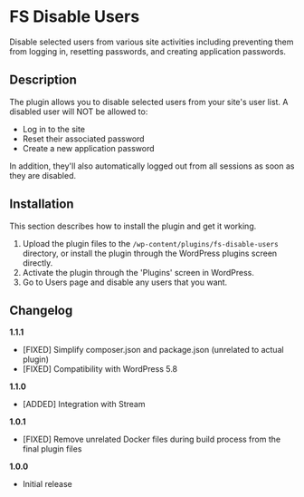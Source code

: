 # FS Disable Users #

Disable selected users from various site activities including preventing them from logging in, resetting passwords, and creating application passwords.

## Description ##

The plugin allows you to disable selected users from your site's user list. A disabled user will NOT be allowed to:

* Log in to the site
* Reset their associated password
* Create a new application password

In addition, they'll also automatically logged out from all sessions as soon as they are disabled.

## Installation ##

This section describes how to install the plugin and get it working.

1. Upload the plugin files to the `/wp-content/plugins/fs-disable-users` directory, or install the plugin through the WordPress plugins screen directly.
2. Activate the plugin through the 'Plugins' screen in WordPress.
3. Go to Users page and disable any users that you want.

## Changelog ##

**1.1.1**

* [FIXED] Simplify composer.json and package.json (unrelated to actual plugin)
* [FIXED] Compatibility with WordPress 5.8

**1.1.0**

* [ADDED] Integration with Stream

**1.0.1**

* [FIXED] Remove unrelated Docker files during build process from the final plugin files

**1.0.0**

* Initial release
